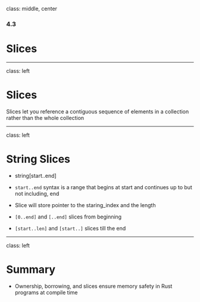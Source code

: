 class: middle, center

### 4.3

# Slices

---

class: left

# Slices

Slices let you reference a contiguous sequence of elements in a collection
rather than the whole collection

---

class: left

# String Slices

* string[start..end]

* `start..end` syntax is a range that begins at start and continues up to
  but not including, end

* Slice will store pointer to the staring_index and the length

* `[0..end]` and `[..end]` slices from beginning

* `[start..len]` and `[start..]` slices till the end

---

class: left

# Summary

* Ownership, borrowing, and slices ensure memory safety in Rust programs at
  compile time
